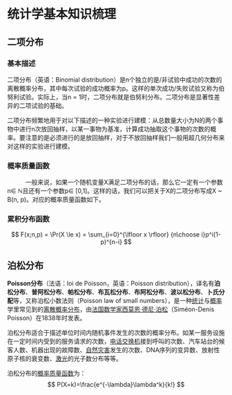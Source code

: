 # 统计学基本知识梳理

## 二项分布

### 基本描述

二项分布（英语：Binomial distribution）是n个独立的是/非试验中成功的次数的离散概率分布，其中每次试验的成功概率为p。这样的单次成功/失败试验又称为伯努利试验。实际上，当n = 1时，二项分布就是伯努利分布。二项分布是显著性差异的二项试验的基础。

二项分布频繁地用于对以下描述的一种实验进行建模：从总数量大小为N的两个事物中进行n次放回抽样，以某一事物为基准，计算成功抽取这个事物的次数的概率。要注意的是必须进行的是放回抽样，对于不放回抽样我们一般用超几何分布来对这样的实验进行建模。

### 概率质量函数

　　　一般来说，如果一个随机变量X满足二项分布的话，那么它一定有一个参数n∈ ℕ且还有一个参数p∈ [0,1]。这样的话，我们可以把关于X的二项分布写成X ~ B(n, p)。对应的概率质量函数如下。

### 累积分布函数

$$
F(x;n,p) = \Pr(X \le x) = \sum_{i=0}^{\lfloor x \rfloor} {n\choose i}p^i(1-p)^{n-i}
$$

## 泊松分布

**Poisson分布**（法语：loi de Poisson，英语：Poisson distribution），译名有**泊松分布**、**普阿松分布**、**帕松分布**、**布瓦松分布**、**布阿松分布**、**波以松分布**、**卜氏分配**等，又称泊松小数法则（Poisson law of small numbers），是一种[统计](https://zh.wikipedia.org/wiki/統計)与[概率](https://zh.wikipedia.org/wiki/概率)学里常见到的[离散概率分布](https://zh.wikipedia.org/wiki/機率分佈)，由[法国](https://zh.wikipedia.org/wiki/法國)[数学家](https://zh.wikipedia.org/wiki/數學家)[西莫恩·德尼·泊松](https://zh.wikipedia.org/wiki/西莫恩·丹尼·泊松)（Siméon-Denis Poisson）在1838年时发表。

泊松分布适合于描述单位时间内随机事件发生的次数的概率分布。如某一服务设施在一定时间内受到的服务请求的次数，[电话](https://zh.wikipedia.org/wiki/电话)[交换机](https://zh.wikipedia.org/wiki/交换机)接到呼叫的次数、汽车站台的候客人数、机器出现的故障数、[自然灾害](https://zh.wikipedia.org/wiki/自然灾害)发生的次数、DNA序列的变异数、放射性原子核的衰变数、[激光](https://zh.wikipedia.org/wiki/雷射)的光子数分布等等。

泊松分布的[概率质量函数](https://zh.wikipedia.org/wiki/概率质量函数)为：
$$
P(X=k)=\frac{e^{-\lambda}\lambda^k}{k!}
$$



